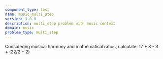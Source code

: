 ```yaml
---
component_type: test
name: music_multi_step
version: 1.0.0
description: multi_step problem with music context
domain: music
problem_type: multi_step
---
```


Considering musical harmony and mathematical ratios, calculate: 17 + 8 - 3 + (22/2 + 2)
